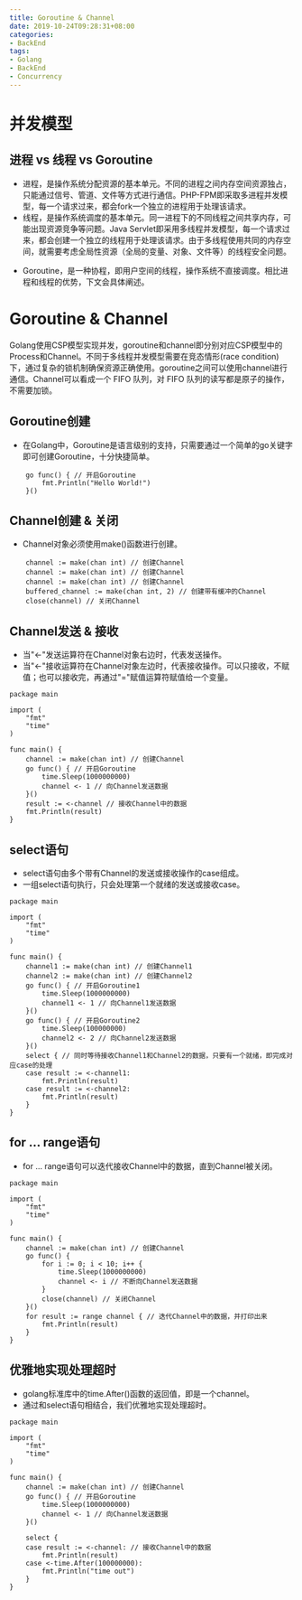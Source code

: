 ```yaml
---
title: Goroutine & Channel
date: 2019-10-24T09:28:31+08:00
categories:
- BackEnd
tags: 
- Golang
- BackEnd
- Concurrency
---
```


# 并发模型

##  进程 vs 线程 vs Goroutine

* 进程，是操作系统分配资源的基本单元。不同的进程之间内存空间资源独占，只能通过信号、管道、文件等方式进行通信。PHP-FPM即采取多进程并发模型，每一个请求过来，都会fork一个独立的进程用于处理该请求。
* 线程，是操作系统调度的基本单元。同一进程下的不同线程之间共享内存，可能出现资源竞争等问题。Java Servlet即采用多线程并发模型，每一个请求过来，都会创建一个独立的线程用于处理该请求。由于多线程使用共同的内存空间，就需要考虑全局性资源（全局的变量、对象、文件等）的线程安全问题。
<!--more-->
* Goroutine，是一种协程，即用户空间的线程，操作系统不直接调度。相比进程和线程的优势，下文会具体阐述。

# Goroutine & Channel

Golang使用CSP模型实现并发，goroutine和channel即分别对应CSP模型中的Process和Channel。不同于多线程并发模型需要在竞态情形(race condition)下，通过复杂的锁机制确保资源正确使用。goroutine之间可以使用channel进行通信。Channel可以看成一个 FIFO 队列，对 FIFO 队列的读写都是原子的操作，不需要加锁。

## Goroutine创建

* 在Golang中，Goroutine是语言级别的支持，只需要通过一个简单的go关键字即可创建Goroutine，十分快捷简单。

```golang
    go func() { // 开启Goroutine
        fmt.Println("Hello World!")
    }()
```

## Channel创建 & 关闭

* Channel对象必须使用make()函数进行创建。


```golang
	channel := make(chan int) // 创建Channel
    channel := make(chan int) // 创建Channel 
	channel := make(chan int) // 创建Channel
	buffered_channel := make(chan int, 2) // 创建带有缓冲的Channel
	close(channel) // 关闭Channel
```

## Channel发送 & 接收

* 当"<-"发送运算符在Channel对象右边时，代表发送操作。
* 当"<-"接收运算符在Channel对象左边时，代表接收操作。可以只接收，不赋值；也可以接收完，再通过"="赋值运算符赋值给一个变量。

```golang
package main

import (
    "fmt"
    "time"
)

func main() {
    channel := make(chan int) // 创建Channel
    go func() { // 开启Goroutine
        time.Sleep(1000000000)
        channel <- 1 // 向Channel发送数据
    }()
    result := <-channel // 接收Channel中的数据
    fmt.Println(result)
}
```

## select语句

* select语句由多个带有Channel的发送或接收操作的case组成。
* 一组select语句执行，只会处理第一个就绪的发送或接收case。

```golang
package main

import (
    "fmt"
    "time"
)

func main() {
    channel1 := make(chan int) // 创建Channel1
    channel2 := make(chan int) // 创建Channel2
    go func() { // 开启Goroutine1
        time.Sleep(1000000000)
        channel1 <- 1 // 向Channel1发送数据
    }()
    go func() { // 开启Goroutine2
        time.Sleep(100000000)
        channel2 <- 2 // 向Channel2发送数据
    }()
    select { // 同时等待接收Channel1和Channel2的数据，只要有一个就绪，即完成对应case的处理
    case result := <-channel1:
        fmt.Println(result)
    case result := <-channel2:
        fmt.Println(result)
    }
}
```

## for … range语句

* for … range语句可以迭代接收Channel中的数据，直到Channel被关闭。

```golang
package main

import (
    "fmt"
    "time"
)

func main() {
    channel := make(chan int) // 创建Channel
    go func() {
        for i := 0; i < 10; i++ {
            time.Sleep(1000000000)
            channel <- i // 不断向Channel发送数据
        }
        close(channel) // 关闭Channel
    }()
    for result := range channel { // 迭代Channel中的数据，并打印出来
        fmt.Println(result)
    }
}
```

## 优雅地实现处理超时

* golang标准库中的time.After()函数的返回值，即是一个channel。
* 通过和select语句相结合，我们优雅地实现处理超时。

```golang
package main

import (
    "fmt"
    "time"
)

func main() {
    channel := make(chan int) // 创建Channel
    go func() { // 开启Goroutine
        time.Sleep(1000000000)
        channel <- 1 // 向Channel发送数据
    }()

    select {
    case result := <-channel: // 接收Channel中的数据
        fmt.Println(result)
    case <-time.After(100000000):
        fmt.Println("time out")
    }
}
```